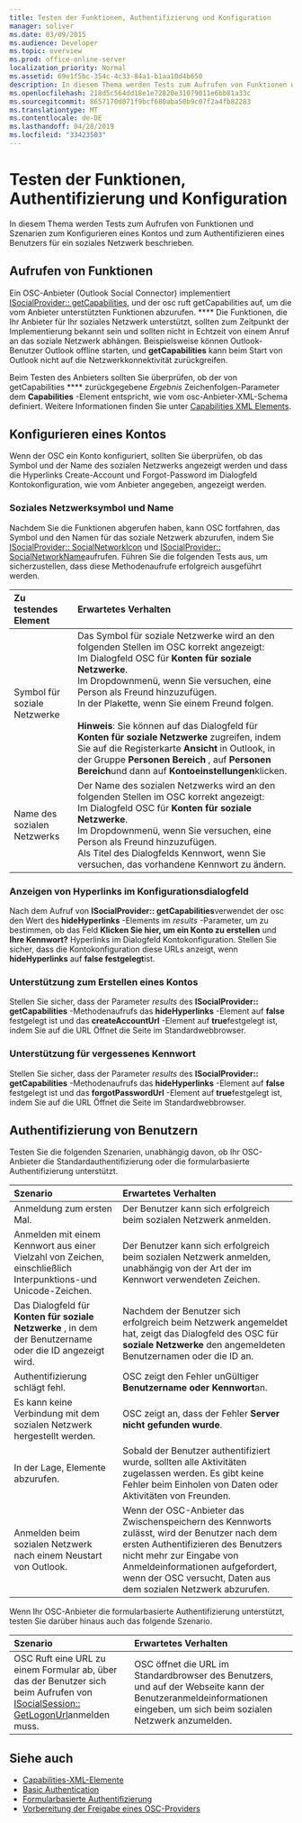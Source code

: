 ```yaml
---
title: Testen der Funktionen, Authentifizierung und Konfiguration
manager: soliver
ms.date: 03/09/2015
ms.audience: Developer
ms.topic: overview
ms.prod: office-online-server
localization_priority: Normal
ms.assetid: 69e1f5bc-354c-4c33-84a1-b1aa10d4b650
description: In diesem Thema werden Tests zum Aufrufen von Funktionen und Szenarien zum Konfigurieren eines Kontos und zum Authentifizieren eines Benutzers für ein soziales Netzwerk beschrieben.
ms.openlocfilehash: 218d5c564dd18e1e72820e31079011e6bb81a33c
ms.sourcegitcommit: 8657170d071f9bcf680aba50b9c07f2a4fb82283
ms.translationtype: MT
ms.contentlocale: de-DE
ms.lasthandoff: 04/28/2019
ms.locfileid: "33423503"
---
```

# <a name="testing-capabilities-authentication-and-configuration"></a>Testen der Funktionen, Authentifizierung und Konfiguration

In diesem Thema werden Tests zum Aufrufen von Funktionen und Szenarien zum Konfigurieren eines Kontos und zum Authentifizieren eines Benutzers für ein soziales Netzwerk beschrieben.
  
## <a name="getting-capabilities"></a>Aufrufen von Funktionen

Ein OSC-Anbieter (Outlook Social Connector) implementiert [ISocialProvider:: getCapabilities](isocialprovider-getcapabilities.md), und der osc ruft getCapabilities auf, um die vom Anbieter unterstützten Funktionen abzurufen. **** Die Funktionen, die Ihr Anbieter für Ihr soziales Netzwerk unterstützt, sollten zum Zeitpunkt der Implementierung bekannt sein und sollten nicht in Echtzeit von einem Anruf an das soziale Netzwerk abhängen. Beispielsweise können Outlook-Benutzer Outlook offline starten, und **getCapabilities** kann beim Start von Outlook nicht auf die Netzwerkkonnektivität zurückgreifen. 
  
Beim Testen des Anbieters sollten Sie überprüfen, ob der von getCapabilities **** zurückgegebene _Ergebnis_ Zeichenfolgen-Parameter dem **Capabilities** -Element entspricht, wie vom osc-Anbieter-XML-Schema definiert. Weitere Informationen finden Sie unter [Capabilities XML Elements](capabilities-xml-elements.md).
  
## <a name="configuring-an-account"></a>Konfigurieren eines Kontos

Wenn der OSC ein Konto konfiguriert, sollten Sie überprüfen, ob das Symbol und der Name des sozialen Netzwerks angezeigt werden und dass die Hyperlinks Create-Account und Forgot-Password im Dialogfeld Kontokonfiguration, wie vom Anbieter angegeben, angezeigt werden.
  
### <a name="social-network-icon-and-name"></a>Soziales Netzwerksymbol und Name

Nachdem Sie die Funktionen abgerufen haben, kann OSC fortfahren, das Symbol und den Namen für das soziale Netzwerk abzurufen, indem Sie [ISocialProvider:: SocialNetworkIcon](isocialprovider-socialnetworkicon.md) und [ISocialProvider:: SocialNetworkName](isocialprovider-socialnetworkname.md)aufrufen. Führen Sie die folgenden Tests aus, um sicherzustellen, dass diese Methodenaufrufe erfolgreich ausgeführt werden.
  
|**Zu testendes Element**|**Erwartetes Verhalten**|
|:-----|:-----|
|Symbol für soziale Netzwerke  <br/> | Das Symbol für soziale Netzwerke wird an den folgenden Stellen im OSC korrekt angezeigt:  <br/>  Im Dialogfeld OSC für **Konten für soziale Netzwerke**.  <br/>  Im Dropdownmenü, wenn Sie versuchen, eine Person als Freund hinzuzufügen.  <br/>  In der Plakette, wenn Sie einem Freund folgen.  <br/> <br/>**Hinweis**: Sie können auf das Dialogfeld für **Konten für soziale Netzwerke** zugreifen, indem Sie auf die Registerkarte **Ansicht** in Outlook, in der Gruppe **Personen Bereich** , auf **Personen Bereich**und dann auf **Kontoeinstellungen**klicken.           |
|Name des sozialen Netzwerks  <br/> | Der Name des sozialen Netzwerks wird an den folgenden Stellen im OSC korrekt angezeigt:  <br/>  Im Dialogfeld OSC für **Konten für soziale Netzwerke**.  <br/>  Im Dropdownmenü, wenn Sie versuchen, eine Person als Freund hinzuzufügen.  <br/>  Als Titel des Dialogfelds Kennwort, wenn Sie versuchen, das vorhandene Kennwort zu ändern.  <br/> |
   
### <a name="showing-hyperlinks-in-configuration-dialog"></a>Anzeigen von Hyperlinks im Konfigurationsdialogfeld

Nach dem Aufruf von **ISocialProvider:: getCapabilities**verwendet der osc den Wert des **hideHyperlinks** -Elements im _results_ -Parameter, um zu bestimmen, ob das Feld **Klicken Sie hier, um ein Konto zu erstellen** und **Ihre Kennwort?** Hyperlinks im Dialogfeld Kontokonfiguration. Stellen Sie sicher, dass die Kontokonfiguration diese URLs anzeigt, wenn **hideHyperlinks** auf **false festgelegt**ist.
  
### <a name="support-to-create-account"></a>Unterstützung zum Erstellen eines Kontos

Stellen Sie sicher, dass der Parameter _results_ des **ISocialProvider:: getCapabilities** -Methodenaufrufs das **hideHyperlinks** -Element auf **false** festgelegt ist und das **createAccountUrl** -Element auf **true**festgelegt ist, indem Sie auf die URL Öffnet die Seite im Standardwebbrowser.
  
### <a name="support-for-forgotten-password"></a>Unterstützung für vergessenes Kennwort

Stellen Sie sicher, dass der Parameter _results_ des **ISocialProvider:: getCapabilities** -Methodenaufrufs das **hideHyperlinks** -Element auf **false** festgelegt ist und das **forgotPasswordUrl** -Element auf **true**festgelegt ist, indem Sie auf die URL Öffnet die Seite im Standardwebbrowser.
  
## <a name="authenticating-users"></a>Authentifizierung von Benutzern

Testen Sie die folgenden Szenarien, unabhängig davon, ob Ihr OSC-Anbieter die Standardauthentifizierung oder die formularbasierte Authentifizierung unterstützt.
  
|**Szenario**|**Erwartetes Verhalten**|
|:-----|:-----|
|Anmeldung zum ersten Mal.  <br/> |Der Benutzer kann sich erfolgreich beim sozialen Netzwerk anmelden.  <br/> |
|Anmelden mit einem Kennwort aus einer Vielzahl von Zeichen, einschließlich Interpunktions-und Unicode-Zeichen.  <br/> |Der Benutzer kann sich erfolgreich beim sozialen Netzwerk anmelden, unabhängig von der Art der im Kennwort verwendeten Zeichen.  <br/> |
|Das Dialogfeld für **Konten für soziale Netzwerke** , in dem der Benutzername oder die ID angezeigt wird.  <br/> |Nachdem der Benutzer sich erfolgreich beim Netzwerk angemeldet hat, zeigt das Dialogfeld des OSC für **soziale Netzwerke** den angemeldeten Benutzernamen oder die ID an.  <br/> |
|Authentifizierung schlägt fehl.  <br/> |OSC zeigt den Fehler unGültiger **Benutzername oder Kennwort**an.  <br/> |
|Es kann keine Verbindung mit dem sozialen Netzwerk hergestellt werden.  <br/> |OSC zeigt an, dass der Fehler **Server nicht gefunden wurde**.  <br/> |
|In der Lage, Elemente abzurufen.  <br/> |Sobald der Benutzer authentifiziert wurde, sollten alle Aktivitäten zugelassen werden. Es gibt keine Fehler beim Einholen von Daten oder Aktivitäten von Freunden.  <br/> |
|Anmelden beim sozialen Netzwerk nach einem Neustart von Outlook.  <br/> |Wenn der OSC-Anbieter das Zwischenspeichern des Kennworts zulässt, wird der Benutzer nach dem ersten Authentifizieren des Benutzers nicht mehr zur Eingabe von Anmeldeinformationen aufgefordert, wenn der OSC versucht, Daten aus dem sozialen Netzwerk abzurufen.  <br/> |
   
Wenn Ihr OSC-Anbieter die formularbasierte Authentifizierung unterstützt, testen Sie darüber hinaus auch das folgende Szenario.
  
|**Szenario**|**Erwartetes Verhalten**|
|:-----|:-----|
|OSC Ruft eine URL zu einem Formular ab, über das der Benutzer sich beim Aufrufen von [ISocialSession:: GetLogonUrl](isocialsession-getlogonurl.md)anmelden muss.  <br/> |OSC öffnet die URL im Standardbrowser des Benutzers, und auf der Webseite kann der Benutzeranmeldeinformationen eingeben, um sich beim sozialen Netzwerk anzumelden.  <br/> |
   
## <a name="see-also"></a>Siehe auch

- [Capabilities-XML-Elemente](capabilities-xml-elements.md)  
- [Basic Authentication](basic-authentication.md) 
- [Formularbasierte Authentifizierung](forms-based-authentication.md)
- [Vorbereitung der Freigabe eines OSC-Providers](getting-ready-to-release-an-osc-provider.md)

